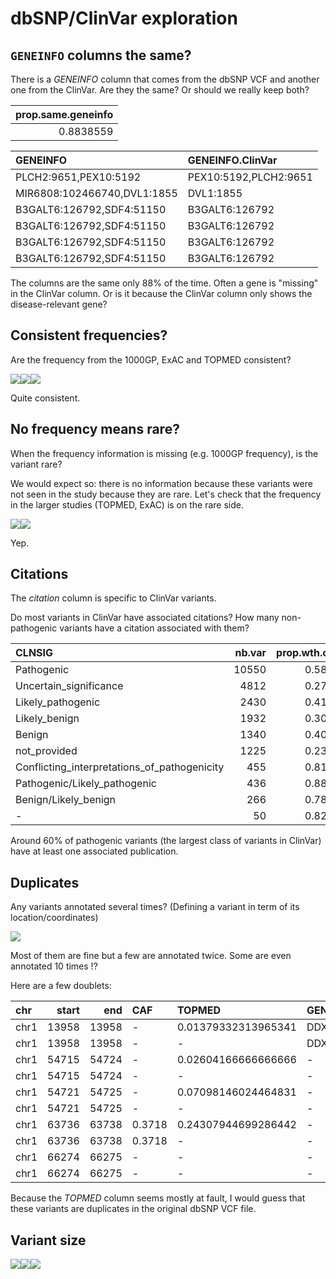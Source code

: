 dbSNP/ClinVar exploration
=========================

`GENEINFO` columns the same?
----------------------------

There is a *GENEINFO* column that comes from the dbSNP VCF and another one from the ClinVar. Are they the same? Or should we really keep both?

|  prop.same.geneinfo|
|-------------------:|
|           0.8838559|

| GENEINFO                    | GENEINFO.ClinVar      |
|:----------------------------|:----------------------|
| PLCH2:9651,PEX10:5192       | PEX10:5192,PLCH2:9651 |
| MIR6808:102466740,DVL1:1855 | DVL1:1855             |
| B3GALT6:126792,SDF4:51150   | B3GALT6:126792        |
| B3GALT6:126792,SDF4:51150   | B3GALT6:126792        |
| B3GALT6:126792,SDF4:51150   | B3GALT6:126792        |
| B3GALT6:126792,SDF4:51150   | B3GALT6:126792        |

The columns are the same only 88% of the time. Often a gene is "missing" in the ClinVar column. Or is it because the ClinVar column only shows the disease-relevant gene?

Consistent frequencies?
-----------------------

Are the frequency from the 1000GP, ExAC and TOPMED consistent?

![](dbSNPClinVarExploration_files/figure-markdown_github/unnamed-chunk-3-1.png)![](dbSNPClinVarExploration_files/figure-markdown_github/unnamed-chunk-3-2.png)![](dbSNPClinVarExploration_files/figure-markdown_github/unnamed-chunk-3-3.png)

Quite consistent.

No frequency means rare?
------------------------

When the frequency information is missing (e.g. 1000GP frequency), is the variant rare?

We would expect so: there is no information because these variants were not seen in the study because they are rare. Let's check that the frequency in the larger studies (TOPMED, ExAC) is on the rare side.

![](dbSNPClinVarExploration_files/figure-markdown_github/unnamed-chunk-4-1.png)![](dbSNPClinVarExploration_files/figure-markdown_github/unnamed-chunk-4-2.png)

Yep.

Citations
---------

The *citation* column is specific to ClinVar variants.

Do most variants in ClinVar have associated citations? How many non-pathogenic variants have a citation associated with them?

| CLNSIG                                          |  nb.var|  prop.wth.citation|
|:------------------------------------------------|-------:|------------------:|
| Pathogenic                                      |   10550|          0.5813270|
| Uncertain\_significance                         |    4812|          0.2711970|
| Likely\_pathogenic                              |    2430|          0.4164609|
| Likely\_benign                                  |    1932|          0.3048654|
| Benign                                          |    1340|          0.4000000|
| not\_provided                                   |    1225|          0.2318367|
| Conflicting\_interpretations\_of\_pathogenicity |     455|          0.8131868|
| Pathogenic/Likely\_pathogenic                   |     436|          0.8853211|
| Benign/Likely\_benign                           |     266|          0.7857143|
| -                                               |      50|          0.8200000|

Around 60% of pathogenic variants (the largest class of variants in ClinVar) have at least one associated publication.

Duplicates
----------

Any variants annotated several times? (Defining a variant in term of its location/coordinates)

![](dbSNPClinVarExploration_files/figure-markdown_github/dup-1.png)

Most of them are fine but a few are annotated twice. Some are even annotated 10 times !?

Here are a few doublets:

| chr  |  start|    end| CAF    | TOPMED              | GENEINFO                        | MC  | AF\_EXAC | AF\_TGP |  ALLELEID| CLNSIG | GENEINFO.ClinVar | MC.ClinVar | citation | geneloc    |  varL|  mhL|  mh1L|  nbentry|
|:-----|------:|------:|:-------|:--------------------|:--------------------------------|:----|:---------|:--------|---------:|:-------|:-----------------|:-----------|:---------|:-----------|-----:|----:|-----:|--------:|
| chr1 |  13958|  13958| -      | 0.01379332313965341 | DDX11L1:100287102|WASH7P:653635 | INT | NA       | NA      |        NA| NA     | NA               | NA         | NA       | exonic     |     1|    1|     1|        2|
| chr1 |  13958|  13958| -      | -                   | DDX11L1:100287102|WASH7P:653635 | INT | NA       | NA      |        NA| NA     | NA               | NA         | NA       | exonic     |     1|    1|     1|        2|
| chr1 |  54715|  54724| -      | 0.02604166666666666 | -                               | -   | NA       | NA      |        NA| NA     | NA               | NA         | NA       | intergenic |    10|    9|     1|        2|
| chr1 |  54715|  54724| -      | -                   | -                               | -   | NA       | NA      |        NA| NA     | NA               | NA         | NA       | intergenic |    10|    9|     1|        2|
| chr1 |  54721|  54725| -      | 0.07098146024464831 | -                               | -   | NA       | NA      |        NA| NA     | NA               | NA         | NA       | intergenic |     5|    2|     2|        2|
| chr1 |  54721|  54725| -      | -                   | -                               | -   | NA       | NA      |        NA| NA     | NA               | NA         | NA       | intergenic |     5|    2|     2|        2|
| chr1 |  63736|  63738| 0.3718 | 0.24307944699286442 | -                               | -   | NA       | NA      |        NA| NA     | NA               | NA         | NA       | exonic     |     3|    3|     3|        2|
| chr1 |  63736|  63738| 0.3718 | -                   | -                               | -   | NA       | NA      |        NA| NA     | NA               | NA         | NA       | exonic     |     3|    3|     3|        2|
| chr1 |  66274|  66275| -      | -                   | -                               | -   | NA       | NA      |        NA| NA     | NA               | NA         | NA       | intronic   |     2|    1|     1|        2|
| chr1 |  66274|  66275| -      | -                   | -                               | -   | NA       | NA      |        NA| NA     | NA               | NA         | NA       | intronic   |     2|    1|     1|        2|

Because the *TOPMED* column seems mostly at fault, I would guess that these variants are duplicates in the original dbSNP VCF file.

Variant size
------------

![](dbSNPClinVarExploration_files/figure-markdown_github/unnamed-chunk-7-1.png)![](dbSNPClinVarExploration_files/figure-markdown_github/unnamed-chunk-7-2.png)![](dbSNPClinVarExploration_files/figure-markdown_github/unnamed-chunk-7-3.png)
